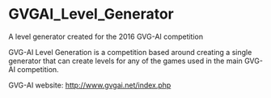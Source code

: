 # GVGAI_Level_Generator
A level generator created for the 2016 GVG-AI competition

GVG-AI Level Generation is a competition based around creating a single generator that can create levels for any of the games used in the main GVG-AI competition.

GVG-AI website:
http://www.gvgai.net/index.php
